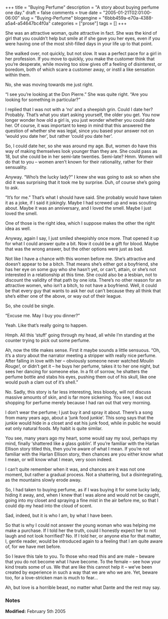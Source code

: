 +++
title = "Buying Perfume"
description = "A story about buying perfume one day."
draft = false
comments = true
date = "2005-01-21T02:01:00-06:00"
slug = "Buying-Perfume"
blogengine = "6bbb459a-e70a-4388-a5a4-a54647bc4f0a"
categories = ["prose"]
tags = []
+++

<p>
She was an attractive woman, quite attractive in fact. She was the kind of girl that you couldn&rsquo;t help but smile at if she gave you her eyes, even if you were having one of the most shit-filled days in your life up to that point.
</p>
<p>
She walked over, not quickly, but not slow. It was a perfect pace for a girl in her profession. If you move to quickly, you make the customer think that you&rsquo;re desperate, while moving too slow gives off a feeling of disinterest, or boredom, both of which scare a customer away, or instil a like sensation within them.
</p>
<p>
No, she was moving towards me just right.
</p>
<p>
&ldquo;I see you&rsquo;re looking at the Don Pierre.&rdquo; She was quite right. &ldquo;Are you looking for something in particular?&rdquo;
</p>
<p>
I replied that I was not with a &lsquo;no&rsquo; and a sheepish grin. Could I date her? Probably. That&rsquo;s what you start asking yourself, the older you get. You now longer wonder how old a girl is, you just wonder whether you could date her. Of course, it was important to keep in mind that this answered the question of whether she was legal, since you based your answer not on &lsquo;would you date her&rsquo;, but rather &lsquo;could you date her&rsquo;.
</p>
<p>
So, I could date her, so she was around my age. But, women do have this way of making themselves look younger than they are. She could pass as 18, but she could be in her semi-late twenties. Semi-late? Hmm. Women will do that to you &ndash; women aren&rsquo;t known for their rationality, rather for their sensuality.
</p>
<p>
Anyway. &ldquo;Who&rsquo;s the lucky lady?&rdquo; I knew she was going to ask so when she did it was surprising that it took me by surprise. Duh, of course she&rsquo;s going to ask.
</p>
<p>
&ldquo;It&rsquo;s for me.&rdquo; That&rsquo;s what I should have said. She probably would have taken it as a joke, if I said it jokingly. Maybe I had screwed up and was scouting about. Maybe it was an anniversary, and I loved the smell. Maybe I just loved the smell.
</p>
<p>
One of those is the right idea, which I suppose makes the other the right idea as well.
</p>
<p>
Anyway, again I say, I just smiled sheepishly once more. That opened it up for what I could answer quite a bit. Now it could be a gift for blood. Maybe that was the wrong answer, but the other options were just as bad.
</p>
<p>
Not like I have a chance with this women before me. She&rsquo;s attractive and doesn&rsquo;t appear to be a bitch. That means she&rsquo;s either got a boyfriend, she has her eye on some guy who she hasn&rsquo;t yet, or can&rsquo;t, attain, or she&rsquo;s not interested in a relationship at this time. She could also be a lesbian, not to discount the validity of that path by one iota. There&rsquo;s no other reason for an attractive women, who isn&rsquo;t a bitch, to not have a boyfriend. Well, it could be that every guy that wants to ask her out can&rsquo;t because they all think that she&rsquo;s either one of the above, or way out of their league.
</p>
<p>
So, she could be single.
</p>
<p>
&ldquo;Excuse me. May I buy you dinner?&rdquo;
</p>
<p>
Yeah. Like that&rsquo;s really going to happen.
</p>
<p>
Hmph. All this &lsquo;stuff&rsquo; going through my head, all while I&rsquo;m standing at the counter trying to pick out some perfume.
</p>
<p>
Ah, now the title makes sense. First it maybe sounds a little sensuous. &ldquo;Oh, it&rsquo;s a story about the narrator meeting a stripper with really nice perfume. After falling in love with her &ndash; obviously someone never watched <em>Moulin Rouge!</em>, or didn&rsquo;t get it &ndash; he buys her perfume, takes it to her one night, but sees her dancing for someone else. In a fit of sorrow, he shatters the perfume bottle and stabs his eyes, pushing them out of his skull, like one would push a clam out of it&rsquo;s shell.&rdquo;
</p>
<p>
No. Sadly, this story is far less interesting, less bloody, will not discuss massive amounts of skin, and is far more sickening. You see, I was out shopping for perfume merely because I had ran out that very morning.
</p>
<p>
I don&rsquo;t wear the perfume; I just buy it and spray it about. There&rsquo;s a song from many years ago, about a &lsquo;junk food junkie&rsquo;. This song says that the junkie would hide in a closet and eat his junk food, while in public he would eat only natural foods. My habit is quite similar.
</p>
<p>
You see, many years ago my heart, some would say my soul, perhaps my mind, finally &lsquo;shattered like a glass goblin&rsquo;. If you&rsquo;re familiar with the Harlan Ellison story titled this, then you&rsquo;re aware of what I mean. If you&rsquo;re not familiar with the Harlan Ellison story, then chances are you either know what I mean, or will know what I mean, very soon indeed.
</p>
<p>
I can&rsquo;t quite remember when it was, and chances are it was not one moment, but rather a gradual process. Not a shattering, but a disintegrating, as the mountains slowly erode away.
</p>
<p>
So, I had taken to buying perfume, as if I was buying it for some lucky lady, hiding it away, and, when I knew that I was alone and would not be caught, going into my closet and spraying a fine mist in the air before me, so that I could dip my head into the cloud of scent.
</p>
<p>
Sad, indeed, but it is who I am, by what I have been.
</p>
<p>
So that is why I could not answer the young woman who was helping me make a purchase. If I told her the truth, could I honestly expect her to not laugh and not look horrified? No. If I told her, or anyone else for that matter, I, gentle reader, would be introduced again to a feeling that I am quite aware of, for we have met before.
</p>
<p>
So I leave this tale to you. To those who read this and are male &ndash; beware that you do not become what I have become. To the female &ndash; see how your kind treats some of us. We that are like this cannot help it &ndash; we&rsquo;ve been created by experience in such a way that we are who we are. Yet, beware too, for a love-stricken man is much to fear&hellip;
</p>
<p>
Ah, but love is a horrible beast, no matter what Dante and the rest may say.
</p>
<h3>Notes</h3>
<p>
<strong>Modified:</strong> February 5th 2005
</p>

